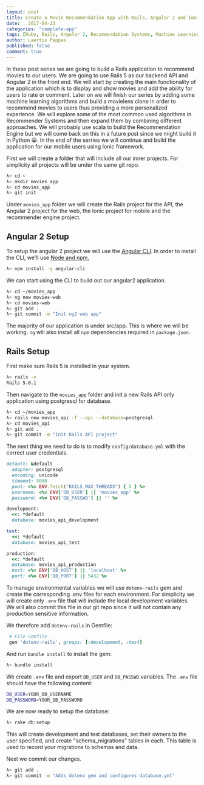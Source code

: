 ```yaml
---
layout: post
title: Create a Movie Recommendation App with Rails, Angular 2 and Ionic Part I
date:   2017-04-23
categories: "complete-app"
tags: [Ruby, Rails, Angular 2, Recommendation Systems, Machine Learning]
author: Laertis Pappas
published: false
comment: true
---
```


In these post series we are going to build a Rails application to recommend movies to our users. We are going to use Rails 5
as our backend API and Angular 2 in the front end. We will start by creating the main functionality of the application
which is to display and show movies and add the ability for users to rate or comment. Later on we will finish our series
by adding some machine learning algorithms and build a movielens clone in order to recommend movies to users thus providing
a more personalized experience. We will explore some of the most common used algorithms in Recommender Systems
and then expand them by combining different approaches. We will probably use scala to build the Recommendation Engine but we will come
back on this in a future post since we might build it in Python 😀. In the end of the serries we will continue and build the application
for our mobile users using Ionic framework.

First we will create a folder that will include all our inner projects. For simplicity all projects will be under the same
git repo.

```bash
λ> cd ~
λ> mkdir movies_app
λ> cd movies_app
λ> git init
```

Under `movies_app` folder we will create the Rails project for the API, the Angular 2 project for the web, the Ionic project for mobile
and the recommender engine project.


## Angular 2 Setup

To setup the angular 2 project we will use the <a href="http://example.com/" target="_blank">Angular CLI</a>. In order to
install the CLI, we'll use <a href="https://nodejs.org/" target="_blank">Node and npm.</a>

```bash
λ> npm install -g angular-cli
```

We can start using the CLI to build out our angular2 application.

```bash
λ> cd ~/movies_app
λ> ng new movies-web
λ> cd movies-web
λ> git add .
λ> git commit -m "Init ng2 web app"
```

The majority of our application is under src/app. This is where we will be working. `ng` will also install all `npm` dependencies
required in `package.json`.

## Rails Setup

First make sure Rails 5 is installed in your system.

```bash
λ> rails -v
Rails 5.0.1
```

Then navigate to the `movies_app` folder and init a new Rails API only application using postgresql for database.

```bash
λ> cd ~/movies_app
λ> rails new movies_api -T --api --database=postgresql
λ> cd movies_api
λ> git add .
λ> git commit -m "Init Rails API project"
```

The next thing we need to do is to modify `config/database.yml` with the correct user credentials.

```ruby
default: &default
  adapter: postgresql
  encoding: unicode
  timeout: 5000
  pool: <%= ENV.fetch("RAILS_MAX_THREADS") { 5 } %>
  username: <%= ENV['DB_USER'] || 'movies_app' %>
  password: <%= ENV['DB_PASSWD'] || '' %>

development:
  <<: *default
  database: movies_api_development

test:
  <<: *default
  database: movies_api_test

production:
  <<: *default
  database: movies_api_production
  host: <%= ENV['DB_HOST'] || 'localhost' %>
  port: <%= ENV['DB_PORT'] || 5432 %>

```

To manage environmental variables we will use `dotenv-rails` gem and create the corresponding .env files for each
environment. For simplicity we will create only `.env` file that will include the local development variables. We will
also commit this file in our git repo since it will not contain any production sensitive information.

We therefore add `dotenv-rails` in Gemfile:
```ruby
 # File Gemfile
 gem 'dotenv-rails', groups: [:development, :test]
```

And run `bundle install` to install the gem:

```bash
λ> bundle install
```

We create `.env` file and export `DB_USER` and `DB_PASSWD` variables. The `.env` file should have the following content:

```bash
DB_USER=YOUR_DB_USERNAME
DB_PASSWORD=YOUR_DB_PASSWORD
```

We are now ready to setup the database:

```bash
λ> rake db:setup
```

This will create development and test databases, set their owners to the user specified, and create
"schema_migrations" tables in each. This table is used to record your migrations to schemas and data.

Next we commit our changes.

```bash
λ> git add .
λ> git commit -m "Adds dotenv gem and configures database.yml"
```
